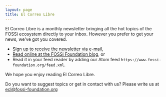```yaml
---
layout: page
title: El Correo Libre
---
```


El Correo Libre is a monthly newsletter bringing all the hot topics of the FOSSi ecosystem directly to your inbox.
However you prefer to get your news, we've got you covered.

* [Sign up to receive the newsletter via e-mail](https://fossi-foundation.us17.list-manage.com/subscribe?u=5d525b453672149a60c198960&id=1241c8638b),
* [Read online at the FOSSi Foundation blog](/archive), or
* Read it in your feed reader by adding our Atom feed `https://www.fossi-foundation.org/feed.xml`.

We hope you enjoy reading El Correo Libre.

Do you want to suggest topics or get in contact with us?
Please write us at [ecl@fossi-foundation.org](mailto:ecl@fossi-foundation.org)
